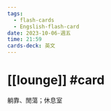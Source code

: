 ```yaml
---
tags:
  - flash-cards
  - Engslish-flash-card
date: 2023-10-06-週五
time: 21:59
cards-deck: 英文
---
```


# [[lounge]] #card 
躺靠、閒蕩；休息室
